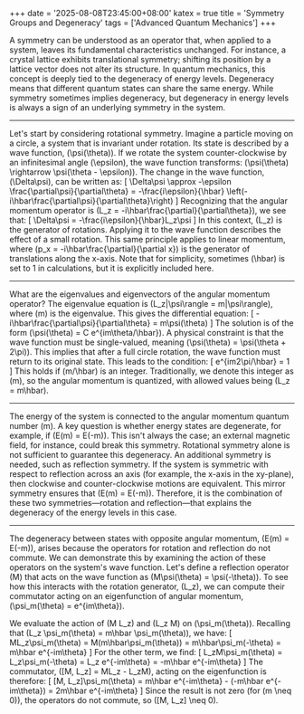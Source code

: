 +++
date = '2025-08-08T23:45:00+08:00'
katex = true
title = 'Symmetry Groups and Degeneracy'
tags = ['Advanced Quantum Mechanics']
+++ 


A symmetry can be understood as an operator that, when applied to a system, leaves its fundamental characteristics unchanged. For instance, a crystal lattice exhibits translational symmetry; shifting its position by a lattice vector does not alter its structure. In quantum mechanics, this concept is deeply tied to the degeneracy of energy levels. Degeneracy means that different quantum states can share the same energy. While symmetry sometimes implies degeneracy, but degeneracy in energy levels is always a sign of an underlying symmetry in the system.

---

Let's start by considering rotational symmetry. Imagine a particle moving on a circle, a system that is invariant under rotation. Its state is described by a wave function, \(\psi(\theta)\). If we rotate the system counter-clockwise by an infinitesimal angle \(\epsilon\), the wave function transforms: \(\psi(\theta) \rightarrow \psi(\theta - \epsilon)\). The change in the wave function, \(\Delta\psi\), can be written as:
\[
\Delta\psi \approx -\epsilon \frac{\partial\psi}{\partial\theta} = -\frac{i\epsilon}{\hbar} \left(-i\hbar\frac{\partial\psi}{\partial\theta}\right)
\]
Recognizing that the angular momentum operator is \(L_z = -i\hbar\frac{\partial}{\partial\theta}\), we see that:
\[
\Delta\psi = -\frac{i\epsilon}{\hbar}L_z\psi
\]
In this context, \(L_z\) is the generator of rotations. Applying it to the wave function describes the effect of a small rotation. This same principle applies to linear momentum, where \(p_x = -i\hbar\frac{\partial}{\partial x}\) is the generator of translations along the x-axis. Note that for simplicity, sometimes \(\hbar\) is set to 1 in calculations, but it is explicitly included here.

---

What are the eigenvalues and eigenvectors of the angular momentum operator? The eigenvalue equation is \(L_z|\psi\rangle = m|\psi\rangle\), where \(m\) is the eigenvalue. This gives the differential equation:
\[
-i\hbar\frac{\partial\psi}{\partial\theta} = m\psi(\theta)
\]
The solution is of the form \(\psi(\theta) = C e^{im\theta/\hbar}\). A physical constraint is that the wave function must be single-valued, meaning \(\psi(\theta) = \psi(\theta + 2\pi)\). This implies that after a full circle rotation, the wave function must return to its original state. This leads to the condition:
\[
e^{im2\pi/\hbar} = 1
\]
This holds if \(m/\hbar\) is an integer. Traditionally, we denote this integer as \(m\), so the angular momentum is quantized, with allowed values being \(L_z = m\hbar\).

---

The energy of the system is connected to the angular momentum quantum number \(m\). A key question is whether energy states are degenerate, for example, if \(E(m) = E(-m)\). This isn't always the case; an external magnetic field, for instance, could break this symmetry. Rotational symmetry alone is not sufficient to guarantee this degeneracy. An additional symmetry is needed, such as reflection symmetry. If the system is symmetric with respect to reflection across an axis (for example, the x-axis in the xy-plane), then clockwise and counter-clockwise motions are equivalent. This mirror symmetry ensures that \(E(m) = E(-m)\). Therefore, it is the combination of these two symmetries—rotation and reflection—that explains the degeneracy of the energy levels in this case.

---

The degeneracy between states with opposite angular momentum, \(E(m) = E(-m)\), arises because the operators for rotation and reflection do not commute. We can demonstrate this by examining the action of these operators on the system's wave function. Let's define a reflection operator \(M\) that acts on the wave function as \(M\psi(\theta) = \psi(-\theta)\). To see how this interacts with the rotation generator, \(L_z\), we can compute their commutator acting on an eigenfunction of angular momentum, \(\psi_m(\theta) = e^{im\theta}\).

We evaluate the action of \(M L_z\) and \(L_z M\) on \(\psi_m(\theta)\). Recalling that \(L_z \psi_m(\theta) = m\hbar \psi_m(\theta)\), we have:
\[
ML_z\psi_m(\theta) = M(m\hbar\psi_m(\theta)) = m\hbar\psi_m(-\theta) = m\hbar e^{-im\theta}
\]
For the other term, we find:
\[
L_zM\psi_m(\theta) = L_z\psi_m(-\theta) = L_z e^{-im\theta} = -m\hbar e^{-im\theta}
\]
The commutator, \([M, L_z] = ML_z - L_zM\), acting on the eigenfunction is therefore:
\[
[M, L_z]\psi_m(\theta) = m\hbar e^{-im\theta} - (-m\hbar e^{-im\theta}) = 2m\hbar e^{-im\theta}
\]
Since the result is not zero (for \(m \neq 0\)), the operators do not commute, so \([M, L_z] \neq 0\). 